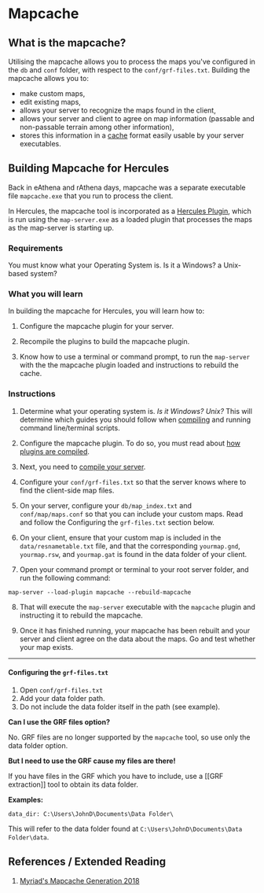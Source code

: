 # Mapcache

## What is the mapcache?

Utilising the mapcache allows you to process the maps you've configured in the `db` and `conf` folder, with respect to the `conf/grf-files.txt`. Building the mapcache allows you to:

* make custom maps,
* edit existing maps,
* allows your server to recognize the maps found in the client,
* allows your server and client to agree on map information (passable and non-passable terrain among other information),
* stores this information in a [cache](https://en.wikipedia.org/wiki/Cache_(computing)?oldformat=true) format easily usable by your server executables.

## Building Mapcache for Hercules

Back in eAthena and rAthena days, mapcache was a separate executable file `mapcache.exe` that you run to process the client.

In Hercules, the mapcache tool is incorporated as a [Hercules Plugin](https://github.com/HerculesWS/Hercules/wiki/Hercules-Plugin-Manager), which is run using the `map-server.exe` as a loaded plugin that processes the maps as the map-server is starting up.

### Requirements

You must know what your Operating System is. Is it a Windows? a Unix-based system?

### What you will learn

In building the mapcache for Hercules, you will learn how to:

1. Configure the mapcache plugin for your server.

2. Recompile the plugins to build the mapcache plugin.

3. Know how to use a terminal or command prompt, to run the `map-server` with the the mapcache plugin loaded and instructions to rebuild the cache.

### Instructions

1. Determine what your operating system is. _Is it Windows? Unix?_ This will determine which guides you should follow when [compiling](https://github.com/HerculesWS/Hercules/wiki/Compiling) and running command line/terminal scripts.

2. Configure the mapcache plugin. To do so, you must read about [how plugins are compiled](https://github.com/HerculesWS/Hercules/wiki/Hercules-Plugin-Manager#Building_a_plugin).

3. Next, you need to [compile your server](https://github.com/HerculesWS/Hercules/wiki/Compiling). 

4. Configure your `conf/grf-files.txt` so that the server knows where to find the client-side map files.

5. On your server, configure your `db/map_index.txt` and `conf/map/maps.conf` so that you can include your custom maps. Read and follow the Configuring the `grf-files.txt` section below.

6. On your client, ensure that your custom map is included in the `data/resnametable.txt` file, and that the corresponding `yourmap.gnd`, `yourmap.rsw`, and `yourmap.gat` is found in the data folder of your client.

7. Open your command prompt or terminal to your root server folder, and run the following command:

```
map-server --load-plugin mapcache --rebuild-mapcache
```

8. That will execute the `map-server` executable with the `mapcache` plugin and instructing it to rebuild the mapcache.

9. Once it has finished running, your mapcache has been rebuilt and your server and client agree on the data about the maps. Go and test whether your map exists.

***

#### Configuring the `grf-files.txt`

1. Open `conf/grf-files.txt`
2. Add your data folder path.
3. Do not include the data folder itself in the path (see example).

**Can I use the GRF files option?**

No. GRF files are no longer supported by the `mapcache` tool, so use only the data folder option.

**But I need to use the GRF cause my files are there!**

If you have files in the GRF which you have to include, use a [[GRF extraction]] tool to obtain its data folder.

**Examples:**

```
data_dir: C:\Users\JohnD\Documents\Data Folder\
```

This will refer to the data folder found at `C:\Users\JohnD\Documents\Data Folder\data`.

## References / Extended Reading
1. [Myriad's Mapcache Generation 2018](https://herc.ws/board/topic/15868-guide-mapcache-generation-2018/#comment-90027)
